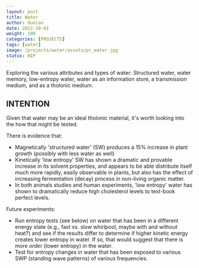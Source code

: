 ```yaml
---
layout: post
title: Water
author: duncan
date: 2022-10-01
weight: 100
categories: [PROJECTS]
tags: [water]
image: /projects/water/assets/pr_water.jpg
status: WIP
---
```


Exploring the various attributes and types of water: Structured water, water memory, low-entropy water, water as an information store, a transmission medium, and as a tholonic medium.


<!--more--> 

## INTENTION

Given that water may be an ideal tholonic material, it's worth looking into the how that might be tested.

There is evidence that:

-  Magnetically 'structured water' (SW) produces a 15% increase in plant growth (possibly with less water as well)
- Kinetically 'low entropy' SW has shown a dramatic and provable increase in its solvent properties, and appears to be able distribute itself much more rapidly, easily observable in plants, but also has the effect of increasing fermentation  (decay) process in non-living organic matter.
- In both animals studies and human experiments, 'low entropy' water has shown to dramatically reduce high cholesterol levels to text-book perfect levels.

Future experiments:
- Run entropy tests (see below) on water that has been in a different energy state (e.g., fast vs. slow whirlpool, maybe with and without heat?) and see if the results differ to determine if higher kinetic energy creates lower entropy in water. If so, that would suggest that there is more *order* (lower entropy) in the water.
- Test for entropy changes in water that has been exposed to various SWP (standing wave patterns) of various frequencies.
